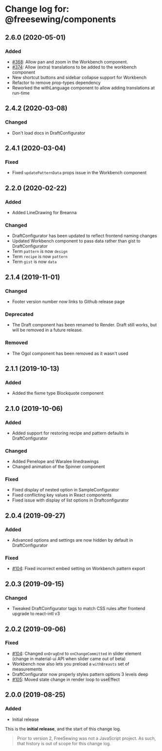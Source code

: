 # Change log for: @freesewing/components

## 2.6.0 (2020-05-01)

### Added

- [#368](https://github.com/freesewing/freesewing/issues/368): Allow pan and zoom in the Workbench component.
- [#374](https://github.com/freesewing/freesewing/issues/374): Allow (extra) translations to be added to the workbench component
- New shortcut buttons and sidebar collapse support for Workbench
- Refactor to remove prop-types dependency
- Reworked the withLanguage component to allow adding translations at run-time

## 2.4.2 (2020-03-08)

### Changed

- Don't load docs in DraftConfigurator

## 2.4.1 (2020-03-04)

### Fixed

- Fixed `updatePatternData` props issue in the Workbench component

## 2.2.0 (2020-02-22)

### Added

- Added LineDrawing for Breanna

### Changed

- DraftConfigurator has been updated to reflect frontend naming changes
- Updated Workbench component to pass data rather than gist to DraftConfigurator
- Term `pattern` is now `design`
- Term `recipe` is now `pattern`
- Term `gist` is now `data`

## 2.1.4 (2019-11-01)

### Changed

- Footer version number now links to Github release page

### Deprecated

- The Draft component has been renamed to Render. Draft still works, but will be removed in a future release.

### Removed

- The Ogol component has been removed as it wasn't used

## 2.1.1 (2019-10-13)

### Added

- Added the fixme type Blockquote component

## 2.1.0 (2019-10-06)

### Added

- Added support for restoring recipe and pattern defaults in DraftConfigurator

### Changed

- Added Penelope and Waralee linedrawings
- Changed animation of the Spinner component

### Fixed

- Fixed display of nested option in SampleConfigurator
- Fixed conflicting key values in React components
- Fixed issue with display of list options in Draftconfigurator

## 2.0.4 (2019-09-27)

### Added

- Advanced options and settings are now hidden by default in DraftConfigurator

### Fixed

- [#104](https://github.com/freesewing/freesewing/issues/104): Fixed incorrect embed setting on Workbench pattern export

## 2.0.3 (2019-09-15)

### Changed

- Tweaked DraftConfigurator tags to match CSS rules after frontend upgrade to react-intl v3

## 2.0.2 (2019-09-06)

### Fixed

- [#104](https://github.com/freesewing/freesewing.org/issues/104): Changed `onDragEnd` to `onChangeCommitted` in slider element (change in material-ui API when slider came out of beta)
- Workbench now also lets you preload a `withBreasts` set of measurements
- DraftConfigurator now properly styles pattern options 3 levels deep
- [#105](https://github.com/freesewing/freesewing.org/issues/105): Moved state change in render loop to useEffect

## 2.0.0 (2019-08-25)

### Added

- Initial release

This is the **initial release**, and the start of this change log.

> Prior to version 2, FreeSewing was not a JavaScript project.
> As such, that history is out of scope for this change log.

